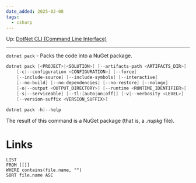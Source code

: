 ```yaml
---
date_added: 2025-02-08
tags:
  - csharp
---
```

Up: [DotNet CLI (Command Line Interface)](DotNet%20CLI%20(Command%20Line%20Interface).md)
___
 `dotnet pack` - Packs the code into a NuGet package.
```cs
dotnet pack [<PROJECT>|<SOLUTION>] [--artifacts-path <ARTIFACTS_DIR>]
    [-c|--configuration <CONFIGURATION>] [--force]
    [--include-source] [--include-symbols] [--interactive]
    [--no-build] [--no-dependencies] [--no-restore] [--nologo]
    [-o|--output <OUTPUT_DIRECTORY>] [--runtime <RUNTIME_IDENTIFIER>]
    [-s|--serviceable] [--tl:[auto|on|off]] [-v|--verbosity <LEVEL>]
    [--version-suffix <VERSION_SUFFIX>]

dotnet pack -h|--help
```
The result of this command is a NuGet package (that is, a _.nupkg_ file).
# Links
```dataview
LIST
FROM [[]]
WHERE contains(file.name, "")
SORT file.name ASC
```
